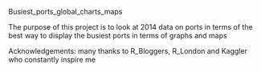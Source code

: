 Busiest_ports_global_charts_maps

The purpose of this project is to look at 2014 data on ports in terms of
the best way to display the busiest ports in terms of graphs and maps

Acknowledgements: many thanks to R_Bloggers, R_London and Kaggler who constantly inspire me

